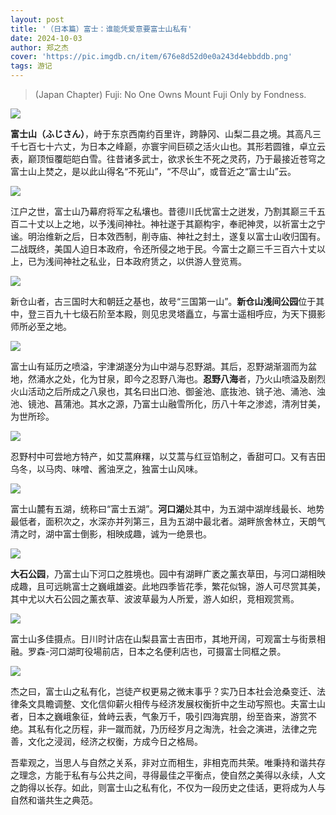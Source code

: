 ```yaml
---
layout: post
title: '（日本篇）富士：谁能凭爱意要富士山私有'
date: 2024-10-03
author: 郑之杰
cover: 'https://pic.imgdb.cn/item/676e8d52d0e0a243d4ebbddb.png'
tags: 游记
---
```


> (Japan Chapter) Fuji: No One Owns Mount Fuji Only by Fondness.

![](https://pic.imgdb.cn/item/676e8d52d0e0a243d4ebbddb.png)

**富士山（ふじさん）**，峙于东京西南约百里许，跨静冈、山梨二县之境。其高凡三千七百七十六丈，为日本之峰巅，亦寰宇间巨硕之活火山也。其形若圆锥，卓立云表，巅顶恒覆皑皑白雪。往昔诸多武士，欲求长生不死之灵药，乃于最接近苍穹之富士山上焚之，是以此山得名“不死山”，“不尽山”，或音近之“富士山”云。

![](https://pic.imgdb.cn/item/676e8e44d0e0a243d4ebbdef.png)

江户之世，富士山乃幕府将军之私壤也。昔德川氏忧富士之迸发，乃割其巅三千五百二十丈以上之地，以予浅间神社。神社遂于其巅构宇，奉祀神灵，以祈富士之宁谧。明治维新之后，日本效西制，削寺庙、神社之封土，遂复以富士山收归国有。二战既终，美国人迫日本政府，令还所侵之地于民。今富士之巅三千三百六十丈以上，已为浅间神社之私业，日本政府赁之，以供游人登览焉。

![](https://pic.imgdb.cn/item/676e8fe7d0e0a243d4ebbe16.png)

新仓山者，古三国时大和朝廷之基也，故号“三国第一山”。**新仓山浅间公园**位于其中，登三百九十七级石阶至本殿，则见忠灵塔矗立，与富士遥相呼应，为天下摄影师所必至之地。

![](https://pic.imgdb.cn/item/676e8fe8d0e0a243d4ebbe17.png)

富士山有延历之喷溢，宇津湖遂分为山中湖与忍野湖。其后，忍野湖渐涸而为盆地，然涌水之处，化为甘泉，即今之忍野八海也。**忍野八海**者，乃火山喷溢及剧烈火山活动之后所成之八泉也，其名曰出口池、御釜池、底抜池、铫子池、涌池、浊池、镜池、菖蒲池。其水之源，乃富士山融雪所化，历八十年之渗滤，清冽甘美，为世所珍。

![](https://pic.imgdb.cn/item/676e8fc3d0e0a243d4ebbe0f.png)

忍野村中可尝地方特产，如艾蒿麻糬，以艾蒿与红豆馅制之，香甜可口。又有吉田乌冬，以马肉、味噌、酱油烹之，独富士山风味。

![](https://pic.imgdb.cn/item/676e8fc3d0e0a243d4ebbe0e.png)

富士山麓有五湖，统称曰“富士五湖”。**河口湖**处其中，为五湖中湖岸线最长、地势最低者，面积次之，水深亦并列第三，且为五湖中最北者。湖畔旅舍林立，天朗气清之时，湖中富士倒影，相映成趣，诚为一绝景也。

![](https://pic.imgdb.cn/item/676e8fc1d0e0a243d4ebbe0b.png)

**大石公园**，乃富士山下河口之胜境也。园中有湖畔广袤之薰衣草田，与河口湖相映成趣，且可远眺富士之巍峨雄姿。此地四季皆花季，繁花似锦，游人可尽赏其美，其中尤以大石公园之薰衣草、波波草最为人所爱，游人如织，竞相观赏焉。

![](https://pic.imgdb.cn/item/676e8fc2d0e0a243d4ebbe0d.png)

富士山多佳摄点。日川时计店在山梨县富士吉田市，其地开阔，可观富士与街景相融。罗森-河口湖町役場前店，日本之名便利店也，可摄富士同框之景。

![](https://pic.imgdb.cn/item/676e8fc1d0e0a243d4ebbe0c.png)

杰之曰，富士山之私有化，岂徒产权更易之微末事乎？实乃日本社会沧桑变迁、法律条文具瞻调整、文化信仰薪火相传与经济发展权衡折中之生动写照也。夫富士山者，日本之巍峨象征，耸峙云表，气象万千，吸引四海宾朋，纷至沓来，游赏不绝。其私有化之历程，非一蹴而就，乃历经岁月之淘洗，社会之演进，法律之完善，文化之浸润，经济之权衡，方成今日之格局。

吾辈观之，当思人与自然之关系，非对立而相生，非相克而共荣。唯秉持和谐共存之理念，方能于私有与公共之间，寻得最佳之平衡点，使自然之美得以永续，人文之韵得以长存。如此，则富士山之私有化，不仅为一段历史之佳话，更将成为人与自然和谐共生之典范。
